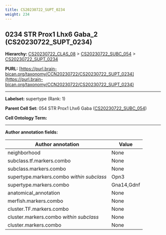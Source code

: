 ```yaml
---
title: CS20230722_SUPT_0234
weight: 234
---
```

## 0234 STR Prox1 Lhx6 Gaba_2 (CS20230722_SUPT_0234)
<b>Hierarchy: </b>
[CS20230722_CLAS_08](../CS20230722_CLAS_08) >
[CS20230722_SUBC_054](../CS20230722_SUBC_054) >
[CS20230722_SUPT_0234](../CS20230722_SUPT_0234)

**PURL:** [https://purl.brain-bican.org/taxonomy/CCN20230722/CS20230722_SUPT_0234](https://purl.brain-bican.org/taxonomy/CCN20230722/CS20230722_SUPT_0234)

---


**Labelset:** supertype (Rank: 1)

**Parent Cell Set:** 054 STR Prox1 Lhx6 Gaba ([CS20230722_SUBC_054](../CS20230722_SUBC_054))



**Cell Ontology Term:** 

[MARKER GENES.]: #


---

[TRANSFERRED ANNOTATIONS.]: #


[AUTHOR ANNOTATION FIELDS.]: #


**Author annotation fields:**

| Author annotation | Value |
|-------------------|-------|
|neighborhood|None|
|subclass.tf.markers.combo|None|
|subclass.markers.combo|None|
|supertype.markers.combo _within subclass_|Opn3|
|supertype.markers.combo|Gna14,Gdnf|
|anatomical_annotation|None|
|merfish.markers.combo|None|
|cluster.TF.markers.combo|None|
|cluster.markers.combo _within subclass_|None|
|cluster.markers.combo|None|
